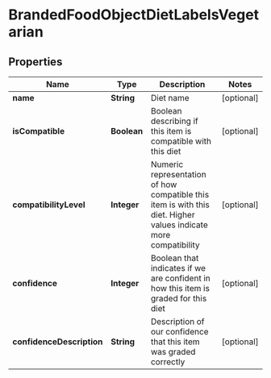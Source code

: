 # BrandedFoodObjectDietLabelsVegetarian

## Properties
Name | Type | Description | Notes
------------ | ------------- | ------------- | -------------
**name** | **String** | Diet name |  [optional]
**isCompatible** | **Boolean** | Boolean describing if this item is compatible with this diet |  [optional]
**compatibilityLevel** | **Integer** | Numeric representation of how compatible this item is with this diet. Higher values indicate more compatibility |  [optional]
**confidence** | **Integer** | Boolean that indicates if we are confident in how this item is graded for this diet |  [optional]
**confidenceDescription** | **String** | Description of our confidence that this item was graded correctly |  [optional]
